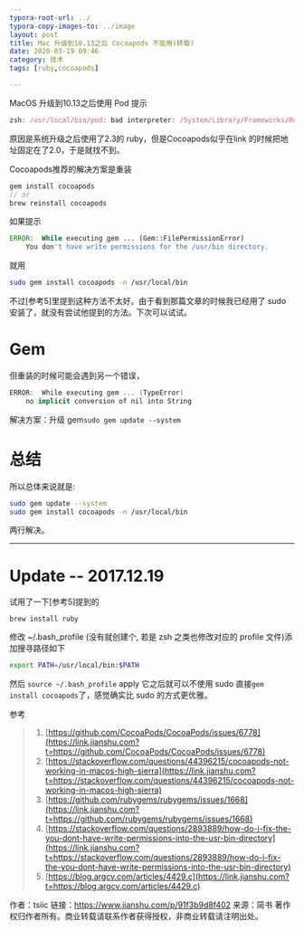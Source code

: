 ```yaml
---
typora-root-url: ../
typora-copy-images-to: ../image
layout: post
title: Mac 升级到10.13之后 Cocoapods 不能用(转载)
date: 2020-03-19 09:46
category: 技术
tags: [ruby,cocoapods]

---
```


MacOS 升级到10.13之后使用 Pod 提示



```jsx
zsh: /usr/local/bin/pod: bad interpreter: /System/Library/Frameworks/Ruby.framework/Versions/2.0/usr/bin: no such file or directory
```

原因是系统升级之后使用了2.3的 ruby，但是Cocoapods似乎在link 的时候把地址固定在了2.0，于是就找不到。

Cocoapods推荐的解决方案是重装



```cpp
gem install cocoapods
// or 
brew reinstall cocoapods
```

如果提示



```php
ERROR:  While executing gem ... (Gem::FilePermissionError)
    You don't have write permissions for the /usr/bin directory.
```

就用



```bash
sudo gem install cocoapods -n /usr/local/bin
```

不过[参考5]里提到这种方法不太好。由于看到那篇文章的时候我已经用了 sudo 安装了，就没有尝试他提到的方法。下次可以试试。

# Gem

但重装的时候可能会遇到另一个错误，



```csharp
ERROR:  While executing gem ... (TypeError)
    no implicit conversion of nil into String
```

解决方案：升级 gem`sudo gem update --system`

# 总结

所以总体来说就是:



```bash
sudo gem update --system
sudo gem install cocoapods -n /usr/local/bin
```

两行解决。

------

# Update -- 2017.12.19

试用了一下[参考5]提到的



```undefined
brew install ruby
```

修改 ~/.bash_profile (没有就创建个, 若是 zsh 之类也修改对应的 profile 文件)添加搜寻路径如下



```bash
export PATH=/usr/local/bin:$PATH
```

然后 `source ~/.bash_profile` apply 它之后就可以不使用 sudo 直接`gem install cocoapods`了，感觉确实比 sudo 的方式更优雅。

参考

> 1. [https://github.com/CocoaPods/CocoaPods/issues/6778](https://link.jianshu.com?t=https://github.com/CocoaPods/CocoaPods/issues/6778)
> 2. [https://stackoverflow.com/questions/44396215/cocoapods-not-working-in-macos-high-sierra](https://link.jianshu.com?t=https://stackoverflow.com/questions/44396215/cocoapods-not-working-in-macos-high-sierra)
> 3. [https://github.com/rubygems/rubygems/issues/1668](https://link.jianshu.com?t=https://github.com/rubygems/rubygems/issues/1668)
> 4. [https://stackoverflow.com/questions/2893889/how-do-i-fix-the-you-dont-have-write-permissions-into-the-usr-bin-directory](https://link.jianshu.com?t=https://stackoverflow.com/questions/2893889/how-do-i-fix-the-you-dont-have-write-permissions-into-the-usr-bin-directory)
> 5. [https://blog.argcv.com/articles/4429.c](https://link.jianshu.com?t=https://blog.argcv.com/articles/4429.c)



作者：tsiic
链接：https://www.jianshu.com/p/91f3b9d8f402
来源：简书
著作权归作者所有。商业转载请联系作者获得授权，非商业转载请注明出处。